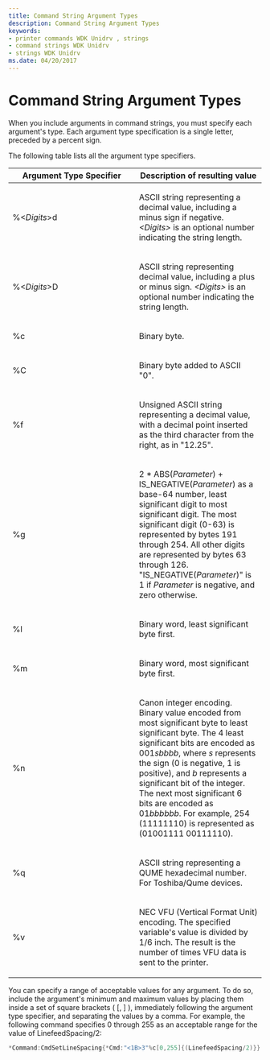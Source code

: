 ```yaml
---
title: Command String Argument Types
description: Command String Argument Types
keywords:
- printer commands WDK Unidrv , strings
- command strings WDK Unidrv
- strings WDK Unidrv
ms.date: 04/20/2017
---
```


# Command String Argument Types





When you include arguments in command strings, you must specify each argument's type. Each argument type specification is a single letter, preceded by a percent sign.

The following table lists all the argument type specifiers.

<table>
<colgroup>
<col width="50%" />
<col width="50%" />
</colgroup>
<thead>
<tr class="header">
<th>Argument Type Specifier</th>
<th>Description of resulting value</th>
</tr>
</thead>
<tbody>
<tr class="odd">
<td><p>%&lt;<em>Digits</em>&gt;d</p></td>
<td><p>ASCII string representing a decimal value, including a minus sign if negative. <em>&lt;Digits&gt;</em> is an optional number indicating the string length.</p></td>
</tr>
<tr class="even">
<td><p>%&lt;<em>Digits</em>&gt;D</p></td>
<td><p>ASCII string representing decimal value, including a plus or minus sign. <em>&lt;Digits&gt;</em> is an optional number indicating the string length.</p></td>
</tr>
<tr class="odd">
<td><p>%c</p></td>
<td><p>Binary byte.</p></td>
</tr>
<tr class="even">
<td><p>%C</p></td>
<td><p>Binary byte added to ASCII "0".</p></td>
</tr>
<tr class="odd">
<td><p>%f</p></td>
<td><p>Unsigned ASCII string representing a decimal value, with a decimal point inserted as the third character from the right, as in "12.25".</p></td>
</tr>
<tr class="even">
<td><p>%g</p></td>
<td><p>2 * ABS(<em>Parameter</em>) + IS_NEGATIVE(<em>Parameter</em>) as a base-64 number, least significant digit to most significant digit. The most significant digit (0-63) is represented by bytes 191 through 254. All other digits are represented by bytes 63 through 126. "IS_NEGATIVE(<em>Parameter</em>)" is 1 if <em>Parameter</em> is negative, and zero otherwise.</p></td>
</tr>
<tr class="odd">
<td><p>%l</p></td>
<td><p>Binary word, least significant byte first.</p></td>
</tr>
<tr class="even">
<td><p>%m</p></td>
<td><p>Binary word, most significant byte first.</p></td>
</tr>
<tr class="odd">
<td><p>%n</p></td>
<td><p>Canon integer encoding. Binary value encoded from most significant byte to least significant byte. The 4 least significant bits are encoded as 001<em>sbbbb</em>, where <em>s</em> represents the sign (0 is negative, 1 is positive), and <em>b</em> represents a significant bit of the integer. The next most significant 6 bits are encoded as 01<em>bbbbbb</em>. For example, 254 (11111110) is represented as (01001111 00111110).</p></td>
</tr>
<tr class="even">
<td><p>%q</p></td>
<td><p>ASCII string representing a QUME hexadecimal number. For Toshiba/Qume devices.</p></td>
</tr>
<tr class="odd">
<td><p>%v</p></td>
<td><p>NEC VFU (Vertical Format Unit) encoding. The specified variable's value is divided by 1/6 inch. The result is the number of times VFU data is sent to the printer.</p></td>
</tr>
</tbody>
</table>

 

You can specify a range of acceptable values for any argument. To do so, include the argument's minimum and maximum values by placing them inside a set of square brackets ( \[, \] ), immediately following the argument type specifier, and separating the values by a comma. For example, the following command specifies 0 through 255 as an acceptable range for the value of LinefeedSpacing/2:

```cpp
*Command:CmdSetLineSpacing{*Cmd:"<1B>3"%c[0,255]{(LinefeedSpacing/2)}}
```

 

 




